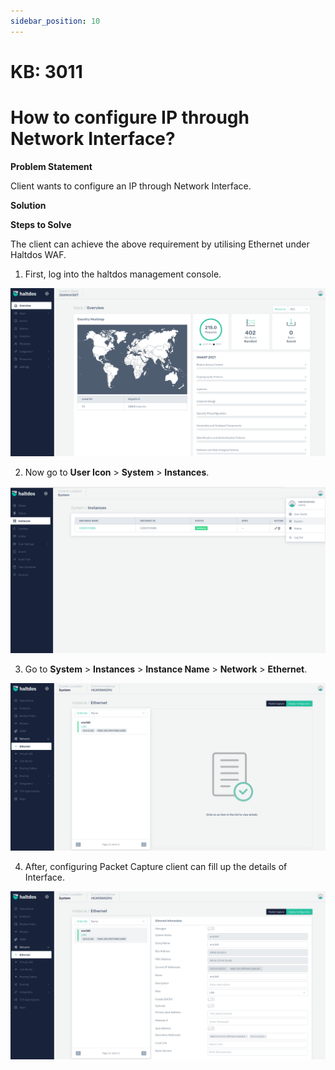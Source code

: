 ```yaml
---
sidebar_position: 10
---
```


# KB: 3011

# How to configure  IP through Network Interface?

**Problem Statement**

Client wants to configure an IP through Network Interface.

**Solution**

**Steps to Solve**

The client can achieve the above requirement by utilising Ethernet under Haltdos WAF.

1. First, log into the haltdos management console.

![kb-3011](/img/platform/kb/overview_kb_3011_1.png)

2. Now go to **User Icon** > **System** > **Instances**.

![kb-3011](/img/platform/kb/instances_kb_3011_2.png)

3. Go to **System** > **Instances** > **Instance Name** > **Network** > **Ethernet**.

![kb-3011](/img/platform/kb/ethernet_kb_3011_3.png)

4. After, configuring Packet Capture client can fill up the details of Interface.

![kb-3011](/img/platform/kb/add_ethernet_kb_3011_4.png)